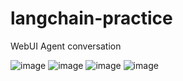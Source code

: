 # langchain-practice

WebUI Agent conversation

![image](https://github.com/Kaylee-Hsu/langchain-practice/assets/33709368/8fcfa9a3-fe11-4e98-a2e7-6d4aee3bd2a9)
![image](https://github.com/Kaylee-Hsu/langchain-practice/assets/33709368/09fe5562-7932-4db1-bd22-8585a7c36978)
![image](https://github.com/Kaylee-Hsu/langchain-practice/assets/33709368/01b62ba2-86c6-48a1-9ca2-3d33bfa3e1aa)
![image](https://github.com/Kaylee-Hsu/langchain-practice/assets/33709368/39894167-bcab-4d71-868c-968e5c6832e1)


